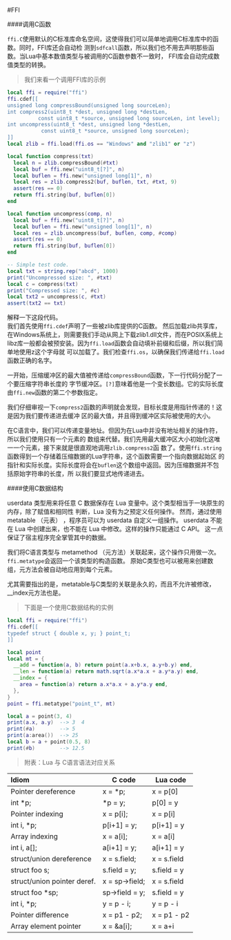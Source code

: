 #FFI

####调用C函数

`ffi.C`使用默认的C标准库命名空间，这使得我们可以简单地调用C标准库中的函数。同时，FFI库还会自动检
测到`sdfcall`函数，所以我们也不用去声明那些函数。当Lua中基本数值类型与被调用的C函数参数不一致时，
FFI库会自动完成数值类型的转换。

>我们来看一个调用FFI库的示例

```Lua
local ffi = require("ffi")
ffi.cdef[[
unsigned long compressBound(unsigned long sourceLen);
int compress2(uint8_t *dest, unsigned long *destLen,
	      const uint8_t *source, unsigned long sourceLen, int level);
int uncompress(uint8_t *dest, unsigned long *destLen,
	       const uint8_t *source, unsigned long sourceLen);
]]
local zlib = ffi.load(ffi.os == "Windows" and "zlib1" or "z")

local function compress(txt)
  local n = zlib.compressBound(#txt)
  local buf = ffi.new("uint8_t[?]", n)
  local buflen = ffi.new("unsigned long[1]", n)
  local res = zlib.compress2(buf, buflen, txt, #txt, 9)
  assert(res == 0)
  return ffi.string(buf, buflen[0])
end

local function uncompress(comp, n)
  local buf = ffi.new("uint8_t[?]", n)
  local buflen = ffi.new("unsigned long[1]", n)
  local res = zlib.uncompress(buf, buflen, comp, #comp)
  assert(res == 0)
  return ffi.string(buf, buflen[0])
end

-- Simple test code.
local txt = string.rep("abcd", 1000)
print("Uncompressed size: ", #txt)
local c = compress(txt)
print("Compressed size: ", #c)
local txt2 = uncompress(c, #txt)
assert(txt2 == txt)
```

解释一下这段代码。  
我们首先使用`ffi.cdef`声明了一些被zlib库提供的C函数。
然后加载zlib共享库，在Windows系统上，则需要我们手动从网上下载zlib1.dll文件，而在POSIX系统上
libz库一般都会被预安装。因为`ffi.load`函数会自动填补前缀和后缀，所以我们简单地使用z这个字母就
可以加载了。我们检查`ffi.os`，以确保我们传递给`ffi.load`函数正确的名字。


一开始，压缩缓冲区的最大值被传递给`compressBound`函数，下一行代码分配了一个要压缩字符串长度的
字节缓冲区。``[?]``意味着他是一个变长数组。它的实际长度由`ffi.new`函数的第二个参数指定。

我们仔细审视一下`compress2`函数的声明就会发现，目标长度是用指针传递的！这是因为我们要传递进去缓冲
区的最大值，并且得到缓冲区实际被使用的大小。

在C语言中，我们可以传递变量地址。但因为在Lua中并没有地址相关的操作符，所以我们使用只有一个元素的
数组来代替。我们先用最大缓冲区大小初始化这唯一一个元素，接下来就是很直观地调用`zlib.compress2`函
数了。使用`ffi.string`函数得到一个存储着压缩数据的Lua字符串，这个函数需要一个指向数据起始区
的指针和实际长度。实际长度将会在`buflen`这个数组中返回。因为压缩数据并不包括原始字符串的长度，所
以我们要显式地传递进去。

####使用C数据结构

userdata 类型用来将任意 C 数据保存在 Lua 变量中。这个类型相当于一块原生的内存，除了赋值和相同性
判断，Lua 没有为之预定义任何操作。 然而，通过使用 metatable （元表） ，程序员可以为 userdata
自定义一组操作。 userdata 不能在 Lua 中创建出来，也不能在 Lua 中修改。这样的操作只能通过 C API。
这一点保证了宿主程序完全掌管其中的数据。

我们将C语言类型与 metamethod （元方法）关联起来，这个操作只用做一次。`ffi.metatype`会返回一个该类型的构造函数。
原始C类型也可以被用来创建数组，元方法会被自动地应用到每个元素。

尤其需要指出的是，metatable与C类型的关联是永久的，而且不允许被修改，\_\_index元方法也是。

>下面是一个使用C数据结构的实例

```Lua
local ffi = require("ffi")
ffi.cdef[[
typedef struct { double x, y; } point_t;
]]

local point
local mt = {
  __add = function(a, b) return point(a.x+b.x, a.y+b.y) end,
  __len = function(a) return math.sqrt(a.x*a.x + a.y*a.y) end,
  __index = {
    area = function(a) return a.x*a.x + a.y*a.y end,
  },
}
point = ffi.metatype("point_t", mt)

local a = point(3, 4)
print(a.x, a.y)  --> 3  4
print(#a)        --> 5
print(a:area())  --> 25
local b = a + point(0.5, 8)
print(#b)        --> 12.5
```


>附表：Lua 与 C语言语法对应关系

| Idiom |	C code | Lua code |
| :-- | -- | -- |
| Pointer dereference |  x = *p;  |  x = p[0] |
| int *p;	| *p = y; |  p[0] = y |
| Pointer indexing |   x = p[i];  |	x = p[i] |
| int i, *p;	  | p[i+1] = y; | p[i+1] = y |
| Array indexing | x = a[i];  | 	x = a[i] |
| int i, a[]; | a[i+1] = y; | a[i+1] = y |
| struct/union dereference |  x = s.field;  | 	x = s.field |
| struct foo s; | s.field = y; |  s.field = y |
| struct/union pointer deref. | x = sp->field; | x = s.field |
| struct foo *sp; | sp->field = y; | s.field = y |
| int i, *p; | y = p - i;  | y = p - i |
| Pointer difference |    x = p1 - p2; |  x = p1 - p2 |
| Array element pointer | x = &a[i]; |  x = a+i |
